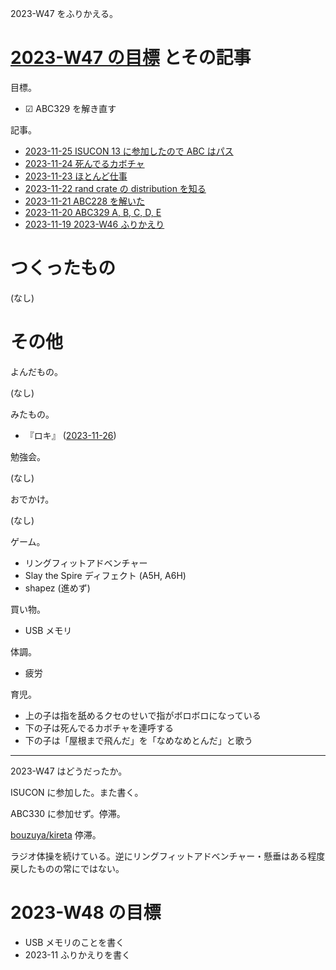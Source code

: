 2023-W47 をふりかえる。

# [2023-W47 の目標][2023-10-19] とその記事

目標。

- ☑ ABC329 を解き直す

記事。

- [2023-11-25 ISUCON 13 に参加したので ABC はパス][2023-11-25]
- [2023-11-24 死んでるカボチャ][2023-11-24]
- [2023-11-23 ほとんど仕事][2023-11-23]
- [2023-11-22 rand crate の distribution を知る][2023-11-22]
- [2023-11-21 ABC228 を解いた][2023-11-21]
- [2023-11-20 ABC329 A, B, C, D, E][2023-11-20]
- [2023-11-19 2023-W46 ふりかえり][2023-11-19]

# つくったもの

(なし)

# その他

よんだもの。

(なし)

みたもの。

- 『ロキ』 ([2023-11-26])

勉強会。

(なし)

おでかけ。

(なし)

ゲーム。

- リングフィットアドベンチャー
- Slay the Spire ディフェクト (A5H, A6H)
- shapez (進めず)

買い物。

- USB メモリ

体調。

- 疲労

育児。

- 上の子は指を舐めるクセのせいで指がボロボロになっている
- 下の子は死んでるカボチャを連呼する
- 下の子は「屋根まで飛んだ」を「なめなめとんだ」と歌う

---

2023-W47 はどうだったか。

ISUCON に参加した。また書く。

ABC330 に参加せず。停滞。

[bouzuya/kireta] 停滞。

ラジオ体操を続けている。逆にリングフィットアドベンチャー・懸垂はある程度戻したものの常にではない。

# 2023-W48 の目標

- USB メモリのことを書く
- 2023-11 ふりかえりを書く

[2023-10-19]: https://blog.bouzuya.net/2023/10/19/
[2023-11-19]: https://blog.bouzuya.net/2023/11/19/
[2023-11-20]: https://blog.bouzuya.net/2023/11/20/
[2023-11-21]: https://blog.bouzuya.net/2023/11/21/
[2023-11-22]: https://blog.bouzuya.net/2023/11/22/
[2023-11-23]: https://blog.bouzuya.net/2023/11/23/
[2023-11-24]: https://blog.bouzuya.net/2023/11/24/
[2023-11-25]: https://blog.bouzuya.net/2023/11/25/
[2023-11-26]: https://blog.bouzuya.net/2023/11/26/
[bouzuya/kireta]: https://github.com/bouzuya/kireta
